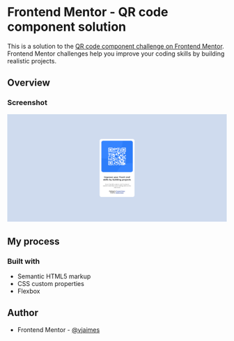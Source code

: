 # Frontend Mentor - QR code component solution

This is a solution to the [QR code component challenge on Frontend Mentor](https://www.frontendmentor.io/challenges/qr-code-component-iux_sIO_H). Frontend Mentor challenges help you improve your coding skills by building realistic projects.  

## Overview

### Screenshot

![](DesktopScreenshot.png)

## My process

### Built with

- Semantic HTML5 markup
- CSS custom properties
- Flexbox

## Author
<!--
- Website - [Add your name here](https://www.your-site.com)
-->
- Frontend Mentor - [@vjaimes](https://www.frontendmentor.io/profile/yourusername)
